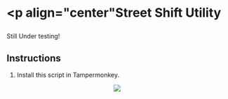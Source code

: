 # <p align="center"Street Shift Utility</p>

Still Under testing!

## Instructions
1) Install this script in Tampermonkey.

<p align="center"><a href="https://raw.githubusercontent.com/kid4rm90s/Street-Shift-Utility/main/WME%20Streets%20Shift%20Utility.js"><img src="https://i.ibb.co/JzHFKzj/button-install-here.png"></a></p>
